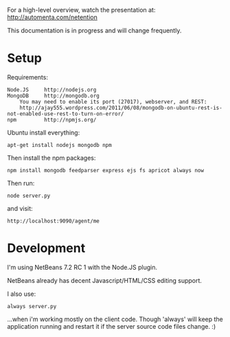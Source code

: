 For a high-level overview, watch the presentation at: http://automenta.com/netention

This documentation is in progress and will change frequently.

Setup
=====
Requirements:

    Node.JS     http://nodejs.org
    MongoDB     http://mongodb.org
        You may need to enable its port (27017), webserver, and REST:
        http://ajay555.wordpress.com/2011/06/08/mongodb-on-ubuntu-rest-is-not-enabled-use-rest-to-turn-on-error/
    npm         http://npmjs.org/
        
Ubuntu install everything: 

    apt-get install nodejs mongodb npm

Then install the npm packages:

    npm install mongodb feedparser express ejs fs apricot always now

Then run:

    node server.py

and visit:

    http://localhost:9090/agent/me


Development
===========
I'm using NetBeans 7.2 RC 1 with the Node.JS plugin.  

NetBeans already has decent Javascript/HTML/CSS editing support.

I also use:

    always server.py

...when i'm working mostly on the client code.  Though 'always' will keep the
application running and restart it if the server source code files change. :)
